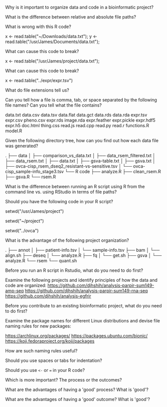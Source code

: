 Why is it important to organize data and code in a bioinformatic project?



What is the difference between relative and absolute file paths?



What is wrong with this R code?

x <- read.table("~/Downloads/data.txt");
y <- read.table("/usr/James/Documents/data.txt");


What can cause this code to break?

x <- read.table("/usr/James/project/data.txt");


What can cause this code to break?

x <- read.table("../expr/expr.tsv")


What do file extensions tell us?



Can you tell how a file is comma, tab, or space separated by the following file names?
Can you tell what the file contains?

data.txt
data.csv
data.tsv
data.flat
data.gct
data.rds
data.rda
expr.tsv
expr.csv
pheno.csv
expr.rds
image.rda
expr.feather
expr.pickle
expr.hdf5
expr.h5
doc.html
thing.css
read.js
read.cpp
read.py
read.r
functions.R
model.R


Given the following directory tree, how can you find out how each data file was generated?

.
├── data
│   ├── comparison_vs_data.txt
│   ├── data_rsem_filtered.txt
│   ├── data_rsem.txt
│   ├── data.txt
│   ├── gsva-table.txt
│   ├── gsva.txt
│   ├── ovca-cisp_rsem_dseq2_resistant-vs-sensitive.tsv
│   └── ovca-cisp_sample-info_stage3.tsv
└── R code
    ├── analyze.R
    ├── clean_rsem.R
    ├── gsva.R
    └── rsem.R


What is the difference between running an R script using R from the command line vs. using RStudio in terms of file paths?


Should you have the following code in your R script?

setwd("/usr/James/project")

setwd("~/project")

setwd("../ovca")


What is the advantage of the following project organization?

.
├── annot
│   ├── patient-info.tsv
│   └── sample-info.tsv
├── bam
│   └── align.sh
├── deseq
│   └── analyze.R
├── fq
│   └── get.sh
├── gsva
│   └── analyze.R
└── rsem
    └── quant.sh


Before you run an R script in Rstudio, what do you need to do first?



Examine the following projects and identify principles of how the data and code are organized:
https://github.com/djhshih/analysis-parpir-sum149-amp-seq
https://github.com/djhshih/analysis-parpir-sum149-rna-seq
https://github.com/djhshih/analysis-egfrir

Before you contribute to an existing bioinformatic project, what do you need to do first?




Examine the package names for different Linux distributions and devise file naming rules for new packages:

https://archlinux.org/packages/
https://packages.ubuntu.com/bionic/
https://koji.fedoraproject.org/koji/packages

How are such naming rules useful?


Should you use spaces or tabs for indentation?


Should you use `<-` or `=` in your R code?



Which is more important? The process or the outcomes?


What are the advantages of having a 'good' process? What is 'good'?


What are the advantages of having a 'good' outcome? What is 'good'?


